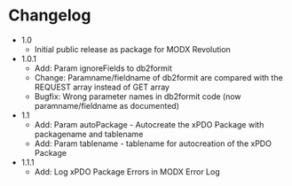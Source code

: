 Changelog
================================================================================

- 1.0
    - Initial public release as package for MODX Revolution
- 1.0.1
    - Add: Param ignoreFields to db2formit
    - Change: Paramname/fieldname of db2formit are compared with the REQUEST array instead of GET array
    - Bugfix: Wrong parameter names in db2formit code (now paramname/fieldname as documented)
- 1.1
    - Add: Param autoPackage - Autocreate the xPDO Package with packagename and tablename
    - Add: Param tablename - tablename for autocreation of the xPDO Package
- 1.1.1
    - Add: Log xPDO Package Errors in MODX Error Log
